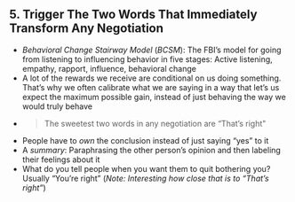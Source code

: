 ## 5. Trigger The Two Words That Immediately Transform Any Negotiation

* *Behavioral Change Stairway Model* (*BCSM*): The FBI’s model for going from listening to influencing behavior in five stages: Active listening, empathy, rapport, influence, behavioral change
* A lot of the rewards we receive are conditional on us doing something. That’s why we often calibrate what we are saying in a way that let’s us expect the maximum possible gain, instead of just behaving the way we would truly behave
* > The sweetest two words in any negotiation are “That’s right"
* People have to *own* the conclusion instead of just saying “yes” to it
* A *summary*: Paraphrasing the other person’s opinion and then labeling their feelings about it
* What do you tell people when you want them to quit bothering you? Usually “You’re right” (*Note: Interesting how close that is to “That’s right”*)
